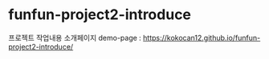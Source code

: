 # funfun-project2-introduce
프로젝트 작업내용 소개페이지
demo-page : https://kokocan12.github.io/funfun-project2-introduce/
